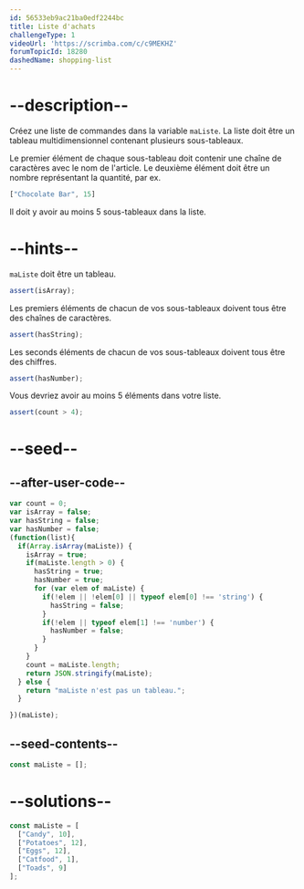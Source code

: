 ```yaml
---
id: 56533eb9ac21ba0edf2244bc
title: Liste d'achats
challengeType: 1
videoUrl: 'https://scrimba.com/c/c9MEKHZ'
forumTopicId: 18280
dashedName: shopping-list
---
```


# --description--

Créez une liste de commandes dans la variable `maListe`. La liste doit être un tableau multidimensionnel contenant plusieurs sous-tableaux.

Le premier élément de chaque sous-tableau doit contenir une chaîne de caractères avec le nom de l'article. Le deuxième élément doit être un nombre représentant la quantité, par ex.

```js
["Chocolate Bar", 15]
```

Il doit y avoir au moins 5 sous-tableaux dans la liste.

# --hints--

`maListe` doit être un tableau.

```js
assert(isArray);
```

Les premiers éléments de chacun de vos sous-tableaux doivent tous être des chaînes de caractères.

```js
assert(hasString);
```

Les seconds éléments de chacun de vos sous-tableaux doivent tous être des chiffres.

```js
assert(hasNumber);
```

Vous devriez avoir au moins 5 éléments dans votre liste.

```js
assert(count > 4);
```

# --seed--

## --after-user-code--

```js
var count = 0;
var isArray = false;
var hasString = false;
var hasNumber = false;
(function(list){
  if(Array.isArray(maListe)) {
    isArray = true;
    if(maListe.length > 0) {
      hasString = true;
      hasNumber = true;
      for (var elem of maListe) {
        if(!elem || !elem[0] || typeof elem[0] !== 'string') {
          hasString = false;
        }
        if(!elem || typeof elem[1] !== 'number') {
          hasNumber = false;
        }
      }
    }
    count = maListe.length;
    return JSON.stringify(maListe);
  } else {
    return "maListe n'est pas un tableau.";
  }

})(maListe);
```

## --seed-contents--

```js
const maListe = [];
```

# --solutions--

```js
const maListe = [
  ["Candy", 10],
  ["Potatoes", 12],
  ["Eggs", 12],
  ["Catfood", 1],
  ["Toads", 9]
];
```
